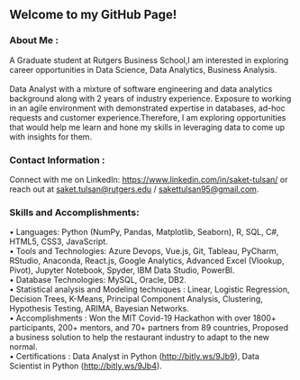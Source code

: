 ## Welcome to my GitHub Page!

### About Me : <br>
A Graduate student at Rutgers Business School,I am interested in exploring career opportunities in Data Science, Data Analytics, Business Analysis. 
<br>
<br>Data Analyst</b> with a mixture of software engineering and data analytics background along with 2 years of industry experience. Exposure to working in an agile environment with demonstrated expertise in databases, ad-hoc requests and customer experience.Therefore, I am exploring opportunities that would help me learn and hone my skills in leveraging data to come up with insights for them.

### Contact Information : <br>
Connect with me on LinkedIn: https://www.linkedin.com/in/saket-tulsan/ or reach out at saket.tulsan@rutgers.edu / sakettulsan95@gmail.com.

### Skills and Accomplishments: <br>

•	Languages: Python (NumPy, Pandas, Matplotlib, Seaborn), R, SQL, C#, HTML5, CSS3, JavaScript.<br>
•	Tools and Technologies: Azure Devops, Vue.js, Git, Tableau, PyCharm, RStudio, Anaconda, React.js, Google Analytics, Advanced Excel (Vlookup, Pivot), Jupyter Notebook, Spyder, IBM Data Studio, PowerBI.<br>
•	Database Technologies: MySQL, Oracle, DB2.<br>
•	Statistical analysis and Modeling techniques : Linear, Logistic Regression, Decision Trees, K-Means, Principal Component Analysis, Clustering, Hypothesis Testing, ARIMA, Bayesian Networks.<br>
•	Accomplishments : Won the MIT Covid-19 Hackathon with over 1800+ participants, 200+ mentors, and 70+ partners from 89 countries, Proposed a business solution to help the restaurant industry to adapt to the new normal.<br>
•	Certifications : Data Analyst in Python (http://bitly.ws/9Jb9), Data Scientist in Python (http://bitly.ws/9Jb4).<br>
